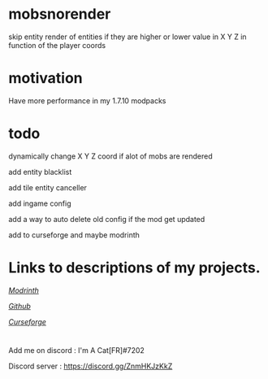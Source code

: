 # mobsnorender

skip entity render of entities if they are higher or lower value in X Y Z in function of the player coords

# motivation

Have more performance in my 1.7.10 modpacks

# todo

dynamically change X Y Z coord if alot of mobs are rendered

add entity blacklist

add tile entity canceller

add ingame config

add a way to auto delete old config if the mod get updated

add to curseforge and maybe modrinth

# Links to descriptions of my projects.

[*Modrinth*](https://modrinth.com/mod/mobs-no-render)

[*Github*](https://github.com/quentin452/mobsnorender)

[*Curseforge*](https://legacy.curseforge.com/minecraft/mc-mods/mobs-no-render)

# 

Add me on discord : I'm A Cat[FR]#7202

Discord server : https://discord.gg/ZnmHKJzKkZ